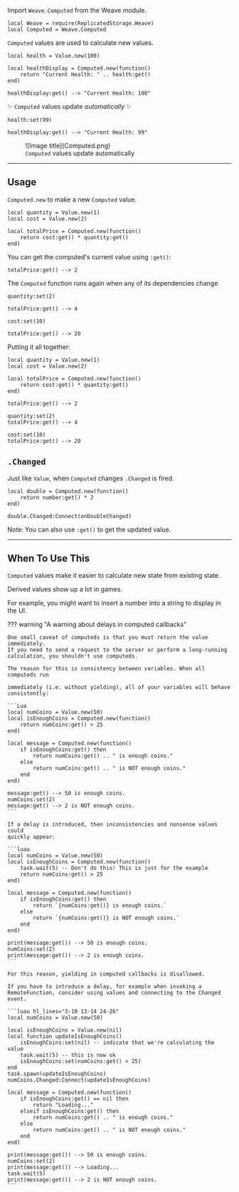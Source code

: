 Import `Weave.Computed` from the Weave module.

```luau linenums="1"
local Weave = require(ReplicatedStorage.Weave)
local Computed = Weave.Computed
```

`Computed` values are used to calculate new values.

```luau
local health = Value.new(100)

local healthDisplay = Computed.new(function()
    return "Current Health: " .. health:get()
end)

healthDisplay:get() --> "Current Health: 100"
```

✨ `Computed` values update _automatically_ ✨

```luau
health:set(99)

healthDisplay:get() --> "Current Health: 99"
```

<figure markdown="span">
  ![Image title](Computed.png)
  <figcaption><code>Computed</code> values update automatically</figcaption>
</figure>

---

## Usage

`Computed.new` to make a new `Computed` value.

```luau
local quantity = Value.new(1)
local cost = Value.new(2)

local totalPrice = Computed.new(function()
    return cost:get() * quantity:get()
end)
```

You can get the computed's current value using `:get()`:

```luau
totalPrice:get() --> 2
```

The `Computed` function runs again when any of its dependencies change

```luau
quantity:set(2)

totalPrice:get() --> 4
```

```luau
cost:set(10)

totalPrice:get() --> 20
```

Putting it all together:

```luau
local quantity = Value.new(1)
local cost = Value.new(2)

local totalPrice = Computed.new(function()
    return cost:get() * quantity:get()
end)

totalPrice:get() --> 2

quantity:set(2)
totalPrice:get() --> 4

cost:set(10)
totalPrice:get() --> 20
```

## `.Changed`

Just like `Value`, when `Computed` changes `.Changed` is fired.

```luau
local double = Computed.new(function()
    return number:get() * 2
end)

double.Changed:Connect(onDoubleChanged)
```

Note: You can also use `:get()` to get the updated value.

---

## When To Use This

`Computed` values make it easier to calculate new state from existing state.

Derived values show up a lot in games.

For example, you might want to insert a number into a string to display in the UI.

??? warning "A warning about delays in computed callbacks"

    One small caveat of computeds is that you must return the value immediately.
    If you need to send a request to the server or perform a long-running
    calculation, you shouldn't use computeds.

    The reason for this is consistency between variables. When all computeds run

    immediately (i.e. without yielding), all of your variables will behave
    consistently:

    ```Lua
    local numCoins = Value.new(50)
    local isEnoughCoins = Computed.new(function()
        return numCoins:get() > 25
    end)

    local message = Computed.new(function()
        if isEnoughCoins:get() then
            return numCoins:get() .. " is enough coins."
        else
            return numCoins:get() .. " is NOT enough coins."
        end
    end)

    message:get() --> 50 is enough coins.
    numCoins:set(2)
    message:get() --> 2 is NOT enough coins.
    ```

    If a delay is introduced, then inconsistencies and nonsense values could
    quickly appear:

    ```luau
    local numCoins = Value.new(50)
    local isEnoughCoins = Computed.new(function()
        task.wait(5) -- Don't do this! This is just for the example
        return numCoins:get() > 25
    end)

    local message = Computed.new(function()
        if isEnoughCoins:get() then
            return `{numCoins:get()} is enough coins.`
        else
            return `{numCoins:get()} is NOT enough coins.`
        end
    end)

    print(message:get()) --> 50 is enough coins.
    numCoins:set(2)
    print(message:get()) --> 2 is enough coins.
    ```

    For this reason, yielding in computed callbacks is disallowed.

    If you have to introduce a delay, for example when invoking a
    RemoteFunction, consider using values and connecting to the Changed event.

    ```luau hl_lines="3-10 13-14 24-26"
    local numCoins = Value.new(50)

    local isEnoughCoins = Value.new(nil)
    local function updateIsEnoughCoins()
        isEnoughCoins:set(nil) -- indicate that we're calculating the value
        task.wait(5) -- this is now ok
        isEnoughCoins:set(numCoins:get() > 25)
    end
    task.spawn(updateIsEnoughCoins)
    numCoins.Changed:Connect(updateIsEnoughCoins)

    local message = Computed.new(function()
        if isEnoughCoins:get() == nil then
            return "Loading..."
        elseif isEnoughCoins:get() then
            return numCoins:get() .. " is enough coins."
        else
            return numCoins:get() .. " is NOT enough coins."
        end
    end)

    print(message:get()) --> 50 is enough coins.
    numCoins:set(2)
    print(message:get()) --> Loading...
    task.wait(5)
    print(message:get()) --> 2 is NOT enough coins.
    ```

